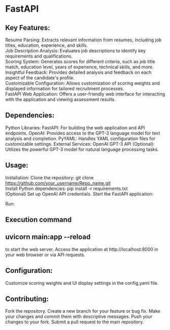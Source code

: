 # FastAPI

## Key Features:
Resume Parsing: Extracts relevant information from resumes, including job titles, education, experience, and skills.                                                       
Job Description Analysis: Evaluates job descriptions to identify key requirements and qualifications.                                                                  
Scoring System: Generates scores for different criteria, such as job title match, education level, years of experience, technical skills, and more.                
Insightful Feedback: Provides detailed analysis and feedback on each aspect of the candidate's profile.                                                          
Customizable Configuration: Allows customization of scoring weights and displayed information for tailored recruitment processes.                                      
FastAPI Web Application: Offers a user-friendly web interface for interacting with the application and viewing assessment results.

## Dependencies:
Python Libraries:
FastAPI: For building the web application and API endpoints.
OpenAI: Provides access to the GPT-3 language model for text analysis and completion.
PyYAML: Handles YAML configuration files for customizable settings.
External Services:
OpenAI GPT-3 API (Optional): Utilizes the powerful GPT-3 model for natural language processing tasks.

## Usage:
Installation:
Clone the repository: git clone https://github.com/your_username/Repo_name.git                                                                                        
Install Python dependencies: pip install -r requirements.txt                                                                                                        
(Optional) Set up OpenAI API credentials.
Start the FastAPI application:

Run:
## Execution command
## uvicorn main:app --reload 
to start the web server.
Access the application at http://localhost:8000 in your web browser or via API requests.

## Configuration:
Customize scoring weights and UI display settings in the config.yaml file.

## Contributing:
Fork the repository.
Create a new branch for your feature or bug fix.
Make your changes and commit them with descriptive messages.
Push your changes to your fork.
Submit a pull request to the main repository.

